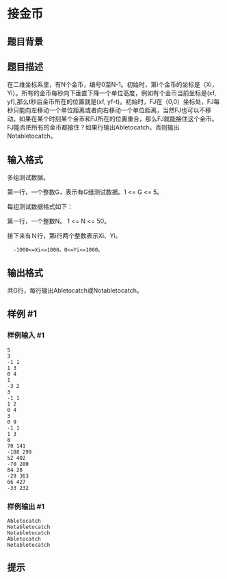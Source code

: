 # 接金币

## 题目背景



## 题目描述

在二维坐标系里，有N个金币，编号0至N-1。初始时，第i个金币的坐标是（Xi，Yi）。所有的金币每秒向下垂直下降一个单位高度，例如有个金币当前坐标是(xf, yf),那么t秒后金币所在的位置就是(xf, yf-t)。初始时，FJ在（0,0）坐标处，FJ每秒只能向左移动一个单位距离或者向右移动一个单位距离，当然FJ也可以不移动。如果在某个时刻某个金币和FJ所在的位置重合，那么FJ就能接住这个金币。FJ能否把所有的金币都接住？如果行输出Abletocatch，否则输出Notabletocatch。


## 输入格式

多组测试数据。

第一行，一个整数G，表示有G组测试数据。1 <= G <= 5。

每组测试数据格式如下：

第一行，一个整数N。 1  <= N <= 50。

接下来有Ｎ行，第i行两个整数表示Xi、Yi。

      -1000<=Xi<=1000。0<=Yi<=1000。



## 输出格式

共G行，每行输出Abletocatch或Notabletocatch。


## 样例 #1

### 样例输入 #1
```
5
3
-1 1
1 3
0 4
1
-3 2
3
-1 1
1 2
0 4
3
0 9
-1 1
1 3
8
70 141
-108 299
52 402
-70 280
84 28
-29 363
66 427
-33 232
```

### 样例输出 #1

```
Abletocatch
Notabletocatch
Notabletocatch
Abletocatch
Notabletocatch
```

## 提示


